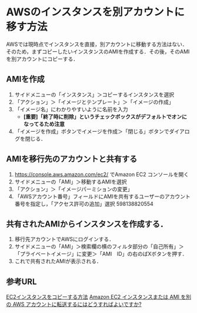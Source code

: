 # AWSのインスタンスを別アカウントに移す方法
AWSでは現時点でインスタンスを直接，別アカウントに移動する方法はない．そのため，まずコピーしたいインスタンスのAMIを作成する．その後，そのAMIを別アカウントにコピーする．

## AMIを作成
1. サイドメニューの「インスタンス」＞コピーするインスタンスを選択
2. 「アクション」＞「イメージとテンプレート」＞「イメージの作成」
3. 「イメージ名」にわかりやすいように名前を入力
    - **[重要]「終了時に削除」というチェックボックスがデフォルトでオンになってるため注意**
4. 「イメージを作成」ボタンでイメージを作成＞「閉じる」ボタンでダイアログを閉じる．

## AMIを移行先のアカウントと共有する
1. https://console.aws.amazon.com/ec2/ でAmazon EC2 コンソールを開く
2. サイドメニューの「AMI」＞移動するAMIを選択
3. 「アクション」＞「イメージパーミションの変更」
4. 「AWSアカウント番号」フィールドにAMIを共有するユーザーのアカウント番号を指定し，「アクセス許可の追加」選択
598138820554

## 共有されたAMIからインスタンスを作成する．
1. 移行先アカウントでAWSにログインする．
2. サイドメニューの「AMI」＞検索欄の横のフィルタ部分の「自己所有」＞「プライベートイメージ」に変更＞「AMI　ID」の右のばXボタンを押す．
3. これで共有されたAMIが表示される．

## 参考URL
[EC2インスタンスをコピーする方法](https://qiita.com/ponsuke0531/items/ceca4ac18c097f8b24b8)
[Amazon EC2 インスタンスまたは AMI を別の AWS アカウントに転送するにはどうすればよいですか?](https://aws.amazon.com/jp/premiumsupport/knowledge-center/account-transfer-ec2-instance/)
